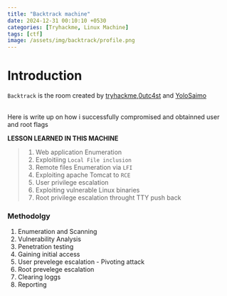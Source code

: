 ```yaml
---
title: "Backtrack machine"
date: 2024-12-31 00:10:10 +0530
categories: [Tryhackme, Linux Machine]
tags: [ctf]
image: /assets/img/backtrack/profile.png
---
```


# Introduction

`Backtrack` is the room created by [tryhackme](https://tryhackme.com/p/tryhackme),[0utc4st](https://tryhackme.com/p/0utc4st) and [YoloSaimo](https://tryhackme.com/p/YoloSaimo)


<br>
 Here is write up on how i successfully compromised and obtainned user and root flags

**LESSON LEARNED IN THIS MACHINE**

>1. Web application Enumeration
>2. Exploitiing `Local File inclusion`
>3. Remote files Enumeration via `LFI`
>4. Exploiting apache Tomcat to `RCE`   
>5. User privilege escalation
>8. Exploiting vulnerable Linux binaries
>9. Root privilege escalation throught TTY push back

### Methodolgy

1. Enumeration and Scanning 
2. Vulnerability Analysis
3. Penetration testing
4. Gaining initial access
5. User prevelege escalation - Pivoting attack
6. Root prevelege escalation
7. Clearing loggs
8. Reporting 
